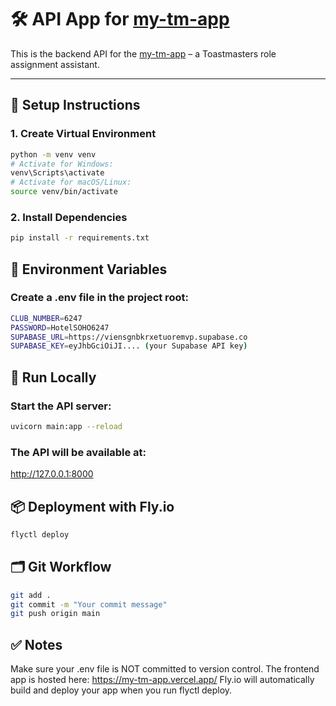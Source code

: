 # 🛠️ API App for [my-tm-app](https://my-tm-app.vercel.app/)

This is the backend API for the [my-tm-app](https://my-tm-app.vercel.app/) – a Toastmasters role assignment assistant.

---

## 🚀 Setup Instructions

### 1. Create Virtual Environment

```bash
python -m venv venv
# Activate for Windows:
venv\Scripts\activate
# Activate for macOS/Linux:
source venv/bin/activate
```

### 2. Install Dependencies

```bash
pip install -r requirements.txt
```

## 🔑 Environment Variables

### Create a .env file in the project root:

```bash
CLUB_NUMBER=6247
PASSWORD=HotelSOHO6247
SUPABASE_URL=https://viensgnbkrxetuoremvp.supabase.co
SUPABASE_KEY=eyJhbGciOiJI.... (your Supabase API key)
```

## 🏃 Run Locally

### Start the API server:

```bash
uvicorn main:app --reload
```

### The API will be available at:

http://127.0.0.1:8000

## 📦 Deployment with Fly.io

```bash
flyctl deploy
```

## 🗂️ Git Workflow

```bash
git add .
git commit -m "Your commit message"
git push origin main
```

## ✅ Notes

Make sure your .env file is NOT committed to version control.
The frontend app is hosted here: https://my-tm-app.vercel.app/
Fly.io will automatically build and deploy your app when you run flyctl deploy.
